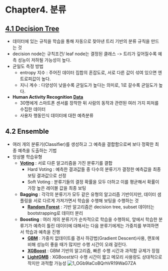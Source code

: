 # Chapter4. 분류
## [4.1 Decision Tree](https://github.com/sohyuniii/Machine-learning/blob/master/4%EC%9E%A5_Classification/4.1%20Decision-Tree.ipynb)
- 데이터에 있는 규칙을 학습을 통해 자동으로 찾아낸 트리 기반의 분류 규칙을 만드는 것
- decision node는 규칙조건/ leaf node는 결정된 클래스 -> 트리가 깊어질수록 예측 성능이 저하될 가능성이 높다.
- 균일도 측정 방법 
  - entropy 지수 : 주어진 데이터 집합의 혼잡도로, 서로 다른 값이 섞여 있으면 엔트로피값이 높다.
  - 지니 계수 : 다양성이 낮을수록 균일도가 높다는 의미로, 1로 갈수록 균일도가 높다.
- **Human Activity Recognition [Data](https://archive.ics.uci.edu/ml/datasets/Human+Activity+Recognition+Using+Smartphones#)**
  - 30명에게 스마트폰 센서를 장착한 뒤 사람의 동작과 관련된 여러 가지 피처를 수집한 데이터
  - 사용자 행동인식 데이터에 대한 예측분류

## 4.2 Ensemble
- 여러 개의 분류기(Classifier)를 생성하고 그 예측을 결합함으로써 보다 정확한 최종 예측을 도출하는 기법
- 앙상블 학습유형
  - [**Voting**](https://github.com/sohyuniii/Machine-learning/blob/master/4%EC%9E%A5_Classification/4.2.1%20Voting.ipynb) : 서로 다른 알고리즘을 가진 분류기를 결합
    - Hard Voting : 예측한 결과값들 중 다수의 분류기가 결정한 예측값을 최종 보팅 결과값으로 선정 
    - Soft Voting : 분류기들의 결정 확률을 모두 더하고 이를 평균해서 확률이 가장 높은 레이블 값을 최종 보팅 
  - **Bagging** : 각각의 분류기가 모두 같은 유형의 알고리즘 기반이지만, 데이터 샘플링을 서로 다르게 가져가면서 학습을 수행해 보팅을 수행하는 것 
    - [**Random Forest**](https://github.com/sohyuniii/Machine-learning/blob/master/4%EC%9E%A5_Classification/4.2.2%20RandomForest.ipynb) : 기반 알고리즘은 decision tree, subset 데이터는 bootstrapping로 데이터 분리
  - **Boosting** : 여러 개의 분류기가 순차적으로 학습을 수행하되, 앞에서 학습한 분류기가 예측이 틀린 데이터에 대해서는 다음 분류기에게는 가중치를 부여하면서 학습과 예측을 진행 
    - [**GBM**]() : 가중치 없데이트를  경사 하강법(Gradient Descent)사용, 랜포에 비해 성능이 좋을 때가 많지만 수행 시간이 오래 걸린다.
    - [**XGBoost**](https://github.com/sohyuniii/Machine-learning/blob/master/4%EC%9E%A5_Classification/4.3.2%20XGBoost(eXtra%20Gradient%20Boost).ipynb) : GBM 기반의 알고리즘, 빠른 수행 시간과 과적합 규제가 장점
    - [**LightGMB**]() : XGBoost보다 수행 시간이 짧고 메모리 사용량도 상대적으로 작지만 과적합 가능성 
![1_OGb9laCoBQrhVR19WaG7ZA](https://user-images.githubusercontent.com/41772329/56281217-09699f00-6147-11e9-88f4-9fbd2785a352.jpeg)
